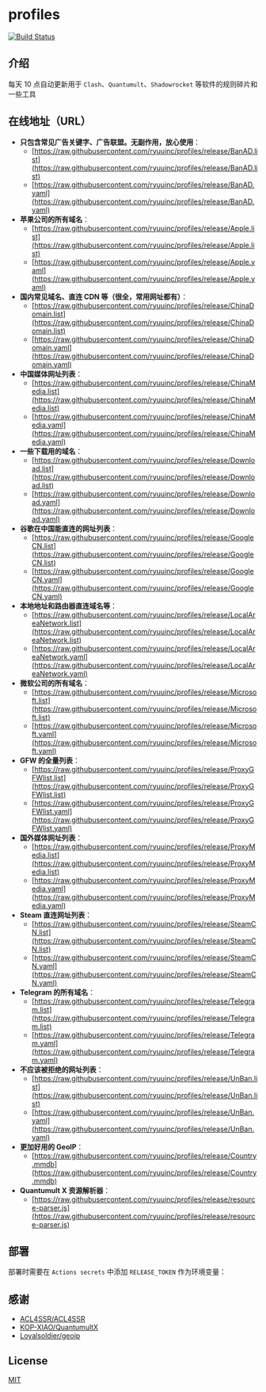 # profiles

[![Build Status](https://github.com/ryuuinc/profiles/workflows/Update/badge.svg)](https://github.com/ryuuinc/profiles/actions)

## 介绍

每天 10 点自动更新用于 `Clash`、`Quantumult`、`Shadowrocket` 等软件的规则碎片和一些工具

## 在线地址（URL）

- **只包含常见广告关键字、广告联盟。无副作用，放心使用**：
  - [https://raw.githubusercontent.com/ryuuinc/profiles/release/BanAD.list](https://raw.githubusercontent.com/ryuuinc/profiles/release/BanAD.list)
  - [https://raw.githubusercontent.com/ryuuinc/profiles/release/BanAD.yaml](https://raw.githubusercontent.com/ryuuinc/profiles/release/BanAD.yaml)
- **苹果公司的所有域名**：
  - [https://raw.githubusercontent.com/ryuuinc/profiles/release/Apple.list](https://raw.githubusercontent.com/ryuuinc/profiles/release/Apple.list)
  - [https://raw.githubusercontent.com/ryuuinc/profiles/release/Apple.yaml](https://raw.githubusercontent.com/ryuuinc/profiles/release/Apple.yaml)
- **国内常见域名、直连 CDN 等（很全，常用网址都有）**：
  - [https://raw.githubusercontent.com/ryuuinc/profiles/release/ChinaDomain.list](https://raw.githubusercontent.com/ryuuinc/profiles/release/ChinaDomain.list)
  - [https://raw.githubusercontent.com/ryuuinc/profiles/release/ChinaDomain.yaml](https://raw.githubusercontent.com/ryuuinc/profiles/release/ChinaDomain.yaml)
- **中国媒体网址列表**：
  - [https://raw.githubusercontent.com/ryuuinc/profiles/release/ChinaMedia.list](https://raw.githubusercontent.com/ryuuinc/profiles/release/ChinaMedia.list)
  - [https://raw.githubusercontent.com/ryuuinc/profiles/release/ChinaMedia.yaml](https://raw.githubusercontent.com/ryuuinc/profiles/release/ChinaMedia.yaml)
- **一些下载用的域名**：
  - [https://raw.githubusercontent.com/ryuuinc/profiles/release/Download.list](https://raw.githubusercontent.com/ryuuinc/profiles/release/Download.list)
  - [https://raw.githubusercontent.com/ryuuinc/profiles/release/Download.yaml](https://raw.githubusercontent.com/ryuuinc/profiles/release/Download.yaml)
- **谷歌在中国能直连的网址列表**：
  - [https://raw.githubusercontent.com/ryuuinc/profiles/release/GoogleCN.list](https://raw.githubusercontent.com/ryuuinc/profiles/release/GoogleCN.list)
  - [https://raw.githubusercontent.com/ryuuinc/profiles/release/GoogleCN.yaml](https://raw.githubusercontent.com/ryuuinc/profiles/release/GoogleCN.yaml)
- **本地地址和路由器直连域名等**：
  - [https://raw.githubusercontent.com/ryuuinc/profiles/release/LocalAreaNetwork.list](https://raw.githubusercontent.com/ryuuinc/profiles/release/LocalAreaNetwork.list)
  - [https://raw.githubusercontent.com/ryuuinc/profiles/release/LocalAreaNetwork.yaml](https://raw.githubusercontent.com/ryuuinc/profiles/release/LocalAreaNetwork.yaml)
- **微软公司的所有域名**：
  - [https://raw.githubusercontent.com/ryuuinc/profiles/release/Microsoft.list](https://raw.githubusercontent.com/ryuuinc/profiles/release/Microsoft.list)
  - [https://raw.githubusercontent.com/ryuuinc/profiles/release/Microsoft.yaml](https://raw.githubusercontent.com/ryuuinc/profiles/release/Microsoft.yaml)
- **GFW 的全量列表**：
  - [https://raw.githubusercontent.com/ryuuinc/profiles/release/ProxyGFWlist.list](https://raw.githubusercontent.com/ryuuinc/profiles/release/ProxyGFWlist.list)
  - [https://raw.githubusercontent.com/ryuuinc/profiles/release/ProxyGFWlist.yaml](https://raw.githubusercontent.com/ryuuinc/profiles/release/ProxyGFWlist.yaml)
- **国外媒体网址列表**：
  - [https://raw.githubusercontent.com/ryuuinc/profiles/release/ProxyMedia.list](https://raw.githubusercontent.com/ryuuinc/profiles/release/ProxyMedia.list)
  - [https://raw.githubusercontent.com/ryuuinc/profiles/release/ProxyMedia.yaml](https://raw.githubusercontent.com/ryuuinc/profiles/release/ProxyMedia.yaml)
- **Steam 直连网址列表**：
  - [https://raw.githubusercontent.com/ryuuinc/profiles/release/SteamCN.list](https://raw.githubusercontent.com/ryuuinc/profiles/release/SteamCN.list)
  - [https://raw.githubusercontent.com/ryuuinc/profiles/release/SteamCN.yaml](https://raw.githubusercontent.com/ryuuinc/profiles/release/SteamCN.yaml)
- **Telegram 的所有域名**：
  - [https://raw.githubusercontent.com/ryuuinc/profiles/release/Telegram.list](https://raw.githubusercontent.com/ryuuinc/profiles/release/Telegram.list)
  - [https://raw.githubusercontent.com/ryuuinc/profiles/release/Telegram.yaml](https://raw.githubusercontent.com/ryuuinc/profiles/release/Telegram.yaml)
- **不应该被拒绝的网址列表**：
  - [https://raw.githubusercontent.com/ryuuinc/profiles/release/UnBan.list](https://raw.githubusercontent.com/ryuuinc/profiles/release/UnBan.list)
  - [https://raw.githubusercontent.com/ryuuinc/profiles/release/UnBan.yaml](https://raw.githubusercontent.com/ryuuinc/profiles/release/UnBan.yaml)
- **更加好用的 GeoIP**：
  - [https://raw.githubusercontent.com/ryuuinc/profiles/release/Country.mmdb](https://raw.githubusercontent.com/ryuuinc/profiles/release/Country.mmdb)
- **Quantumult X 资源解析器**：
  - [https://raw.githubusercontent.com/ryuuinc/profiles/release/resource-parser.js](https://raw.githubusercontent.com/ryuuinc/profiles/release/resource-parser.js)

## 部署

部署时需要在 `Actions secrets` 中添加 `RELEASE_TOKEN` 作为环境变量：

## 感谢

- [ACL4SSR/ACL4SSR](https://github.com/ACL4SSR/ACL4SSR/tree/master)
- [KOP-XIAO/QuantumultX](https://github.com/KOP-XIAO/QuantumultX)
- [Loyalsoldier/geoip](https://github.com/Loyalsoldier/geoip)

## License

[MIT](./LICENSE)
